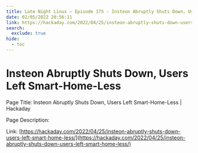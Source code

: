 ```yaml
---
title: Late Night Linux – Episode 175 - Insteon Abruptly Shuts Down, Users Left Smart-Home-Less
date: 02/05/2022 20:56:11
link: https://hackaday.com/2022/04/25/insteon-abruptly-shuts-down-users-left-smart-home-less/
search:
  exclude: true
hide:
  - toc
---
```


# Insteon Abruptly Shuts Down, Users Left Smart-Home-Less

Page Title: Insteon Abruptly Shuts Down, Users Left Smart-Home-Less | Hackaday

Page Description:  

Link: [https://hackaday.com/2022/04/25/insteon-abruptly-shuts-down-users-left-smart-home-less/](https://hackaday.com/2022/04/25/insteon-abruptly-shuts-down-users-left-smart-home-less/)